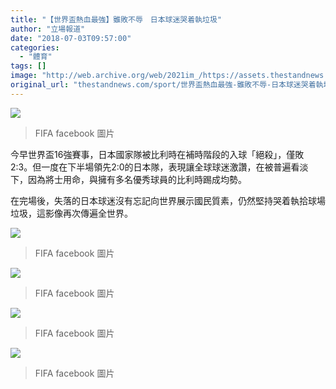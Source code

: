 ```yaml
---
title: "【世界盃熱血最強】雖敗不辱　日本球迷哭着執垃圾"
author: "立場報道"
date: "2018-07-03T09:57:00"
categories:
  - "體育"
tags: []
image: "http://web.archive.org/web/2021im_/https://assets.thestandnews.com/media/photos/36543829_2316731198342714_3489095199202738176_o_UOFxP.jpg"
original_url: "thestandnews.com/sport/世界盃熱血最強-雖敗不辱-日本球迷哭着執垃圾"
---
```

![](http://web.archive.org/web/2021im_/https://assets.thestandnews.com/media/photos/36543829_2316731198342714_3489095199202738176_o_UOFxP.jpg)
> FIFA facebook 圖片

今早世界盃16強賽事，日本國家隊被比利時在補時階段的入球「絕殺」，僅敗2:3。但一度在下半場領先2:0的日本隊，表現讓全球球迷激讚，在被普遍看淡下，因為將士用命，與擁有多名優秀球員的比利時踢成均勢。

在完場後，失落的日本球迷沒有忘記向世界展示國民質素，仍然堅持哭着執拾球場垃圾，這影像再次傳遍全世界。

![](http://web.archive.org/web/2021im_/https://assets.thestandnews.com/media/photos/36541242_2316731171676050_6341284758869245952_o_94VKb.jpg)
> FIFA facebook 圖片

![](http://web.archive.org/web/2021im_/https://assets.thestandnews.com/media/photos/36531104_2316731075009393_6549220515263807488_o_BW71N.jpg)
> FIFA facebook 圖片

![](http://web.archive.org/web/2021im_/https://assets.thestandnews.com/media/photos/36564954_2316730998342734_8387725534544527360_o_u4srw.jpg)
> FIFA facebook 圖片

![](http://web.archive.org/web/2021im_/https://assets.thestandnews.com/media/photos/36590253_2316730958342738_2192470419653525504_o_qtk8f.jpg)
> FIFA facebook 圖片